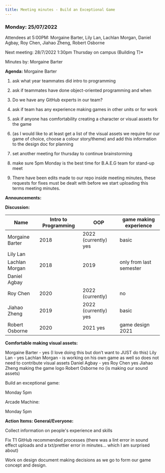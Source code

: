 ```yaml
---
title: Meeting minutes - Build an Exceptional Game
---
```


### Monday: 25/07/2022

Attendees at 5:00PM: Morgaine Barter, Lily Lan, Lachlan Morgan, Daniel Agbay, Roy Chen, Jiahao
Zheng, Robert Osborne

Next meeting: 28/7/2022 1:30pm Thursday on campus (Building T)\*

Minutes by: Morgaine Barter

**Agenda:** Morgaine Barter

1. ask what year teammates did intro to programming

2. ask if teammates have done object-oriented programming and when

3. Do we have any GitHub experts in our team?

4. ask if team has any experience making games in other units or for work

5. ask if anyone has comfortability creating a character or visual assets for the game

6. (as I would like to at least get a list of the visual assets we require for our game of choice,
   choose a colour story/theme) and add this information to the design doc for planning

7. set another meeting for thursday to continue brainstorming

8. make sure 5pm Monday is the best time for B.A.E.G team for stand-up meet

9. There have been edits made to our repo inside meeting minutes, these requests for fixes must be
   dealt with before we start uploading this terms meeting minutes.

**Announcements:**

**Discussion:**

| Name            | Intro to Programming | OOP                  | game making experience  |
| --------------- | -------------------- | -------------------- | ----------------------- |
| Morgaine Barter | 2018                 | 2022 (currently) yes | basic                   |
| Lily Lan        |
| Lachlan Morgan  | 2018                 | 2019                 | only from last semester |
| Daniel Agbay    |
| Roy Chen        | 2020                 | 2022 (currently)     | no                      |
| Jiahao Zheng    | 2019                 | 2022 (currently) yes | basic                   |
| Robert Osborne  | 2020                 | 2021 yes             | game design 2021        |

**Comfortable making visual assets:**

Morgaine Barter - yes (I love doing this but don’t want to JUST do this) Lily Lan - yes Lachlan
Morgan - is working on his own game as well so does not need to contribute visual assets Daniel
Agbay - yes Roy Chen yes Jiahao Zheng making the game logo Robert Osborne no (is making our sound
assets)

Build an exceptional game:

Monday 5pm

Arcade Machine:

Monday 5pm

**Action Items: General/Everyone:**

Collect information on people's experience and skills

Fix T1 GitHub recommended processes (there was a lint error in sound effect uploads and a
txt/prettier error in minutes... which I am surprised about)

Work on design document making decisions as we go to form our game concept and design.
